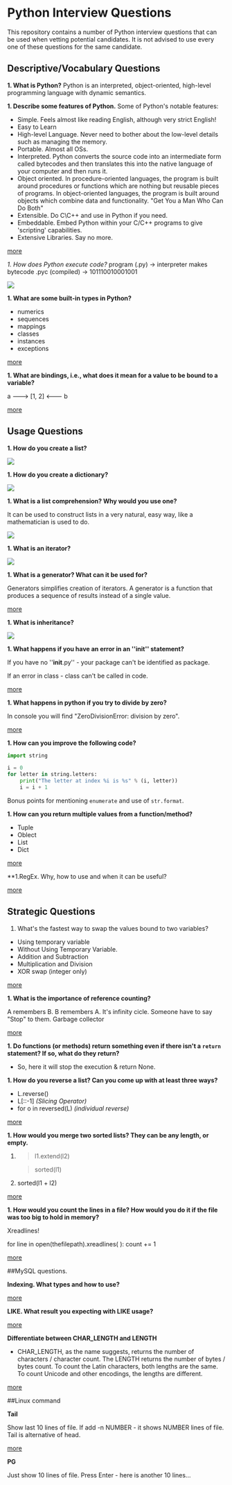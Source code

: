 # Python Interview Questions

This repository contains a number of Python interview questions that can be 
used when vetting potential candidates. It is not advised to use every one of 
these questions for the same candidate.

## Descriptive/Vocabulary Questions

**1. What is Python?**
Python is an interpreted, object-oriented, high-level programming language with dynamic semantics.

**1. Describe some features of Python.**
Some of Python's notable features:

- Simple. Feels almost like reading English, although very strict English!
- Easy to Learn
- High-level Language. Never need to bother about the low-level details such as managing the memory.
- Portable. Almost all OSs.
- Interpreted. Python converts the source code into an intermediate form called bytecodes and then translates this into the native language of your computer and then runs it.
- Object oriented. In procedure-oriented languages, the program is built around procedures or functions which are nothing but reusable pieces of programs. In object-oriented languages, the program is built around objects which combine data and functionality. "Get You a Man Who Can Do Both"
- Extensible. Do C\C++ and use in Python if you need. 
- Embeddable. Embed Python within your C/C++ programs to give 'scripting' capabilities.
- Extensive Libraries. Say no more.

<a href="https://www.ibiblio.org/g2swap/byteofpython/read/features-of-python.html">more</a>

*1. How does Python execute code?*
program (.py) -> interpreter makes bytecode .pyc (compiled) -> 101110010001001

<a href="https://www.safaribooksonline.com/library/view/head-first-programming/9780596806682/httpatomoreillycomsourceoreillyimages1754076.png.jpg"><img src="https://www.safaribooksonline.com/library/view/head-first-programming/9780596806682/httpatomoreillycomsourceoreillyimages1754076.png.jpg"></a>

**1. What are some built-in types in Python?**
- numerics
- sequences
- mappings
- classes
- instances
- exceptions

<a href="https://docs.python.org/3/library/stdtypes.html#built-in-types">more</a>

**1. What are bindings, i.e., what does it mean for a value to be bound to a variable?**

a ---> [1, 2] <--- b

<a href="https://mathieularose.com/python-variables/">more</a>   

## Usage Questions

**1. How do you create a list?**

<a href="https://docs.python.org/3/tutorial/datastructures.html#more-on-lists"><img src="http://hackaholic.info/wp-content/uploads/2017/11/python-lists.jpg"></a>

**1. How do you create a dictionary?**

<a href="https://www.tutorialspoint.com/python/python_dictionary.html"><img src="http://www.kdjohar.in/media/blogs/2017/06/06/python-dictionary.jpg"></a>


**1. What is a list comprehension? Why would you use one?**

It can be used to construct lists in a very natural, easy way, like a mathematician is used to do.

<a href="https://datasciencelab.wordpress.com/2014/01/08/list-comprehension-in-python/"><img src="https://datasciencelab.files.wordpress.com/2014/01/list1.jpg?w=830"></a>

**1. What is an iterator?**

<a href="http://anandology.com/python-practice-book/iterators.html"><img src="https://camo.githubusercontent.com/22ae49a8975b8d293c93669222932921a0400271/687474703a2f2f7777772e626f676f746f626f676f2e636f6d2f707974686f6e2f696d616765732f707974686f6e5f6974657261746f72732f6974657261626c652d76732d6974657261746f722e706e67"></a>


**1. What is a generator? What can it be used for?**

Generators simplifies creation of iterators. A generator is a function that produces a sequence of results instead of a single value.

<a href="http://anandology.com/python-practice-book/iterators.html#generators">more</a>

**1. What is inheritance?**

<a href="http://www.trytoprogram.com/python-programming/python-inheritance/"><img src="http://www.trytoprogram.com/images/python-inheritance.jpg"></a>

**1. What happens if you have an error in an ''__init__'' statement?**

If you have no ''__init__.py'' - your package can't be identified as package.

If an error in class -  class can't be called in code.

<a href="https://docs.python.org/2/reference/datamodel.html#object.__init__">more</a>


**1. What happens in python if you try to divide by zero?**

In console you will find "ZeroDivisionError: division by zero".

<a href="https://stackoverflow.com/questions/22085864/python-divide-by-0-error">more</a>


**1. How can you improve the following code?**

   ```python
   import string

   i = 0
   for letter in string.letters:
       print("The letter at index %i is %s" % (i, letter))
       i = i + 1
   ```

   Bonus points for mentioning `enumerate` and use of `str.format`.

**1. How can you return multiple values from a function/method?**
- Tuple
- Oblect
- List
- Dict

<a href="https://stackoverflow.com/questions/354883/how-do-you-return-multiple-values-in-python">more</a>

**1.RegEx. Why, how to use and when it can be useful?

<a href="https://docs.python.org/3/howto/regex.html">more</a>

## Strategic Questions

1. What's the fastest way to swap the values bound to two variables?
- Using temporary variable
- Without Using Temporary Variable. 
- Addition and Subtraction
- Multiplication and Division
- XOR swap (integer only)

<a href="https://www.programiz.com/python-programming/examples/swap-variables">more</a>

**1. What is the importance of reference counting?**

A remembers B. B remembers A. It's infinity cicle. Someone have to say "Stop" to them. Garbage collector

<a href="https://docs.python.org/2.0/ext/refcountsInPython.html">more</a>

**1. Do functions (or methods) return something even if there isn't a `return` statement? If so, what do they return?**

- So, here it will stop the execution & return None.

**1. How do you reverse a list? Can you come up with at least three ways?**

- L.reverse()
- L[::-1]   *(Slicing Operator)*
- for o in reversed(L) *(individual reverse)*

<a href="https://stackoverflow.com/questions/3940128/how-can-i-reverse-a-list-in-python">more</a>

**1. How would you merge two sorted lists? They can be any length, or empty.**

1) >l1.extend(l2)

   >sorted(l1)
   
2) sorted(l1 + l2)

<a href="https://stackoverflow.com/questions/464342/combining-two-sorted-lists-in-python">more</a>

**1. How would you count the lines in a file? How would you do it if the file was too big to hold in memory?**

Xreadlines!

for line in open(thefilepath).xreadlines(  ): count += 1

<a href="https://www.safaribooksonline.com/library/view/python-cookbook/0596001673/ch04s07.html">more</a>


##MySQL questions.

**Indexing. What types and how to use?**

<a href="https://www.tutorialspoint.com/mysql/mysql-indexes.htm">more</a>

**LIKE. What result you expecting with LIKE usage?**

<a href="https://www.tutorialspoint.com/mysql/mysql-like-clause.htm">more</a>

**Differentiate between CHAR_LENGTH and LENGTH**

- CHAR_LENGTH, as the name suggests, returns the number of characters / character count. The LENGTH returns the number of bytes / bytes count. To count the Latin characters, both lengths are the same. To count Unicode and other encodings, the lengths are different.

<a href="http://www.careerride.com/MySQL-CHAR_LENGTH.aspx">more</a>

##Linux command

**Tail**

Show last 10 lines of file. If add -n NUMBER - it shows NUMBER lines of file.
Tail is alternative of head.

<a href="https://www.computerhope.com/unix/utail.htm">more</a>

**PG**

Just show 10 lines of file. Press Enter - here is another 10 lines...

